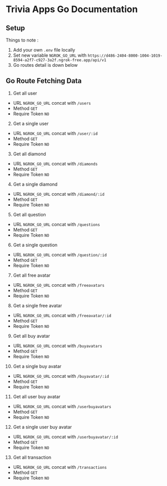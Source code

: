 # Trivia Apps Go Documentation

## Setup
Things to note :
1. Add your own `.env` file locally
2. Set new variable `NGROK_GO_URL` with `https://d486-2404-8000-1004-1019-8594-a2f7-c927-3a2f.ngrok-free.app/api/v1`
3. Go routes detail is down below

## Go Route Fetching Data
1. Get all user
- URL `NGROK_GO_URL` concat with `/users`
- Method `GET`
- Require Token `NO`

2. Get a single user
- URL `NGROK_GO_URL` concat with `/user/:id`
- Method `GET`
- Require Token `NO`

3. Get all diamond
- URL `NGROK_GO_URL` concat with `/diamonds`
- Method `GET`
- Require Token `NO`

4. Get a single diamond
- URL `NGROK_GO_URL` concat with `/diamond/:id`
- Method `GET`
- Require Token `NO`

5. Get all question
- URL `NGROK_GO_URL` concat with `/questions`
- Method `GET`
- Require Token `NO`

6. Get a single question
- URL `NGROK_GO_URL` concat with `/question/:id`
- Method `GET`
- Require Token `NO`

7. Get all free avatar
- URL `NGROK_GO_URL` concat with `/freeavatars`
- Method `GET`
- Require Token `NO`

8. Get a single free avatar
- URL `NGROK_GO_URL` concat with `/freeavatar/:id`
- Method `GET`
- Require Token `NO`

9. Get all buy avatar
- URL `NGROK_GO_URL` concat with `/buyavatars`
- Method `GET`
- Require Token `NO`

10. Get a single buy avatar
- URL `NGROK_GO_URL` concat with `/buyavatar/:id`
- Method `GET`
- Require Token `NO`

11. Get all user buy avatar
- URL `NGROK_GO_URL` concat with `/userbuyavatars`
- Method `GET`
- Require Token `NO`

12. Get a single user buy avatar
- URL `NGROK_GO_URL` concat with `/userbuyavatar/:id`
- Method `GET`
- Require Token `NO`

13. Get all transaction
- URL `NGROK_GO_URL` concat with `/transactions`
- Method `GET`
- Require Token `NO`